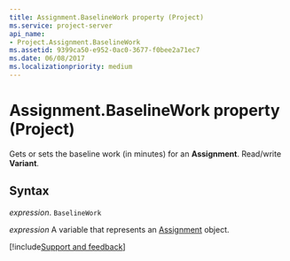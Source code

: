 ```yaml
---
title: Assignment.BaselineWork property (Project)
ms.service: project-server
api_name:
- Project.Assignment.BaselineWork
ms.assetid: 9399ca50-e952-0ac0-3677-f0bee2a71ec7
ms.date: 06/08/2017
ms.localizationpriority: medium
---
```



# Assignment.BaselineWork property (Project)

Gets or sets the baseline work (in minutes) for an **Assignment**. Read/write **Variant**.


## Syntax

_expression_. `BaselineWork`

_expression_ A variable that represents an [Assignment](./Project.Assignment.md) object.

[!include[Support and feedback](~/includes/feedback-boilerplate.md)]